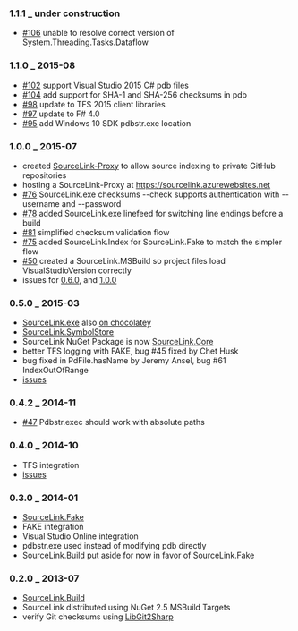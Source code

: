 ### 1.1.1 _ under construction
  * [#106](https://github.com/ctaggart/SourceLink/issues/106) unable to resolve correct version of System.Threading.Tasks.Dataflow

### 1.1.0 _ 2015-08
  * [#102](https://github.com/ctaggart/SourceLink/issues/102) support Visual Studio 2015 C# pdb files
  * [#104](https://github.com/ctaggart/SourceLink/pull/104) add support for SHA-1 and SHA-256 checksums in pdb
  * [#98](https://github.com/ctaggart/SourceLink/issues/98) update to TFS 2015 client libraries
  * [#97](https://github.com/ctaggart/SourceLink/pull/97) update to F# 4.0
  * [#95](https://github.com/ctaggart/SourceLink/issues/95) add Windows 10 SDK pdbstr.exe location

### 1.0.0 _ 2015-07
  * created [SourceLink-Proxy](https://github.com/ctaggart/SourceLink-Proxy) to allow source indexing to private GitHub repositories
  * hosting a SourceLink-Proxy at https://sourcelink.azurewebsites.net
  * [#76](https://github.com/ctaggart/SourceLink/issues/76) SourceLink.exe checksums --check supports authentication with --username and --password
  * [#78](https://github.com/ctaggart/SourceLink/issues/78) added SourceLink.exe linefeed for switching line endings before a build
  * [#81](https://github.com/ctaggart/SourceLink/issues/81) simplified checksum validation flow
  * [#75](https://github.com/ctaggart/SourceLink/issues/75) added SourceLink.Index for SourceLink.Fake to match the simpler flow
  * [#50](https://github.com/ctaggart/SourceLink/issues/50) created a SourceLink.MSBuild so project files load VisualStudioVersion correctly
  * issues for [0.6.0](https://github.com/ctaggart/SourceLink/issues?q=milestone%3A0.6.0), and [1.0.0](https://github.com/ctaggart/SourceLink/issues?q=milestone%3A1.0.0)

### 0.5.0 _ 2015-03
  * [SourceLink.exe](http://www.nuget.org/packages/SourceLink) also [on chocolatey](https://chocolatey.org/packages/SourceLink)
  * [SourceLink.SymbolStore](http://www.nuget.org/packages/SourceLink.Store)
  * SourceLink NuGet Package is now [SourceLink.Core](https://www.nuget.org/packages/SourceLink.Core)
  * better TFS logging with FAKE, bug #45 fixed by Chet Husk
  * bug fixed in PdFile.hasName by Jeremy Ansel, bug #61 IndexOutOfRange
  * [issues](https://github.com/ctaggart/SourceLink/issues?q=milestone%3A0.5.0)

### 0.4.2 _ 2014-11
  * [#47](https://github.com/ctaggart/SourceLink/issues/47) Pdbstr.exec should work with absolute paths

### 0.4.0 _ 2014-10
  * TFS integration
  * [issues](https://github.com/ctaggart/SourceLink/issues?q=milestone%3A0.4.0)

### 0.3.0 _ 2014-01
  * [SourceLink.Fake](http://www.nuget.org/packages/SourceLink.Fake)
  * FAKE integration
  * Visual Studio Online integration
  * pdbstr.exe used instead of modifying pdb directly
  * SourceLink.Build put aside for now in favor of SourceLink.Fake

### 0.2.0 _ 2013-07
  * [SourceLink.Build](http://www.nuget.org/packages/SourceLink.Build)
  * SourceLink distributed using NuGet 2.5 MSBuild Targets
  * verify Git checksums using [LibGit2Sharp](http://libgit2.github.com/)